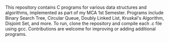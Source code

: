 This repository contains C programs for various data structures and algorithms, implemented as part of my MCA 1st Semester. Programs include Binary Search Tree, Circular Queue, Doubly Linked List, Kruskal's Algorithm, Disjoint Set, and more. To run, clone the repository and compile each .c file using gcc. Contributions are welcome for improving or adding additional programs.

